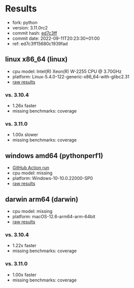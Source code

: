 # Results

- fork: python
- version: 3.11.0rc2
- commit hash: [ed7c3ff](https://github.com/python/cpython/commit/ed7c3ff)
- commit date: 2022-09-11T20:23:30+01:00
- ref: ed7c3ff15680c1939fad

## linux x86_64 (linux)

- cpu model: Intel(R) Xeon(R) W-2255 CPU @ 3.70GHz
- platform: Linux-5.4.0-122-generic-x86_64-with-glibc2.31
- [raw results](bm-20220911-linux-x86_64-python-ed7c3ff15680c1939fad-3.11.0rc2-ed7c3ff.json)

### vs. 3.10.4

- 1.26x faster
- missing benchmarks: coverage

### vs. 3.11.0

- 1.00x slower
- missing benchmarks: coverage

## windows amd64 (pythonperf1)

- [GitHub Action run](https://github.com/faster-cpython/benchmarking/actions/runs/4483411552)
- cpu model: missing
- platform: Windows-10-10.0.22000-SP0
- [raw results](bm-20220911-pythonperf1-amd64-python-ed7c3ff15680c1939fad-3.11.0rc2-ed7c3ff.json)

## darwin arm64 (darwin)

- cpu model: missing
- platform: macOS-12.6-arm64-arm-64bit
- [raw results](bm-20220911-darwin-arm64-python-ed7c3ff15680c1939fad-3.11.0rc2-ed7c3ff.json)

### vs. 3.10.4

- 1.22x faster
- missing benchmarks: coverage

### vs. 3.11.0

- 1.00x faster
- missing benchmarks: coverage


